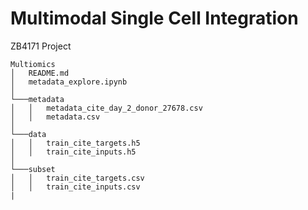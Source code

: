 # Multimodal Single Cell Integration
 ZB4171 Project
```
Multiomics
│   README.md
│   metadata_explore.ipynb
│
└───metadata
│   │   metadata_cite_day_2_donor_27678.csv
│   │   metadata.csv
│
└───data
│   │   train_cite_targets.h5
│   │   train_cite_inputs.h5
│
└───subset
│   │   train_cite_targets.csv
│   │   train_cite_inputs.csv
|

```